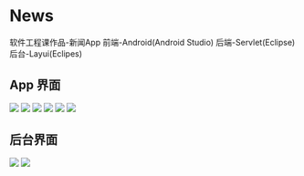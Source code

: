 # News
软件工程课作品-新闻App
前端-Android(Android Studio)
后端-Servlet(Eclipse)
后台-Layui(Eclipes)
## App 界面
![](https://github.com/BeastAndBeauty/News/blob/master/images/1.png)
![](https://github.com/BeastAndBeauty/News/blob/master/images/8.png)
![](https://github.com/BeastAndBeauty/News/blob/master/images/2.png)
![](https://github.com/BeastAndBeauty/News/blob/master/images/3.png)
![](https://github.com/BeastAndBeauty/News/blob/master/images/4.png)
![](https://github.com/BeastAndBeauty/News/blob/master/images/5.png)
## 后台界面
![](https://github.com/BeastAndBeauty/News/blob/master/images/6.png)
![](https://github.com/BeastAndBeauty/News/blob/master/images/7.png)

